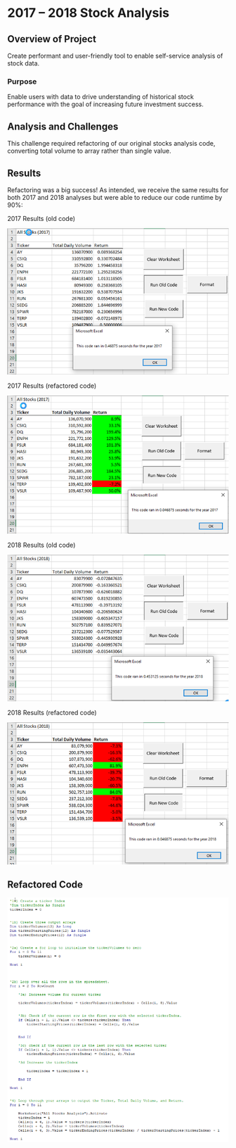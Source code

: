 # 2017 – 2018 Stock Analysis

## Overview of Project
Create performant and user-friendly tool to enable self-service analysis of stock data. 

### Purpose
Enable users with data to drive understanding of historical stock performance with the goal of increasing future investment success.

## Analysis and Challenges
This challenge required refactoring of our original stocks analysis code, converting total volume to array rather than single value.

## Results
Refactoring was a big success! As intended, we receive the same results for both 2017 and 2018 analyses but were able to reduce our code runtime by 90%:

2017 Results (old code)

![All Stocks 2017 (old code).png](https://github.com/krisnagoda/stocks-analysis/blob/9411836ca4b7b3e65e6d2b6f7d7b210c0bf4ff14/All%20Stocks%202017%20(old%20code).png)

2017 Results (refactored code)

![All Stocks 2017 (new code).png](https://github.com/krisnagoda/stocks-analysis/blob/b4ea21358b83435344eeed702cec049e31f03ad8/All%20Stocks%202017%20(new%20code).png)

2018 Results (old code)

![All Stocks 2018 (old code).png](https://github.com/krisnagoda/stocks-analysis/blob/9411836ca4b7b3e65e6d2b6f7d7b210c0bf4ff14/All%20Stocks%202018%20(old%20code).png)

2018 Results (refactored code)

![Outcomes_vs_Goals.png](https://github.com/krisnagoda/stocks-analysis/blob/9411836ca4b7b3e65e6d2b6f7d7b210c0bf4ff14/All%20Stocks%202018%20(new%20code).png)

## Refactored Code

![All Stocks (new code).png](https://github.com/krisnagoda/stocks-analysis/blob/9411836ca4b7b3e65e6d2b6f7d7b210c0bf4ff14/All%20Stocks%20(new%20code).png)
